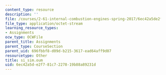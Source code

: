 ```yaml
---
content_type: resource
description: ''
file: /courses/2-61-internal-combustion-engines-spring-2017/6ec42a5de2f781c7227819b88a89231d_si_sim.oum
file_type: application/octet-stream
learning_resource_types:
- Assignments
ocw_type: OCWFile
parent_title: Assignments
parent_type: CourseSection
parent_uid: 696fbbf8-d09d-b215-3617-ead64aff9d07
resourcetype: Other
title: si_sim.oum
uid: 6ec42a5d-e2f7-81c7-2278-19b88a89231d
---
```


